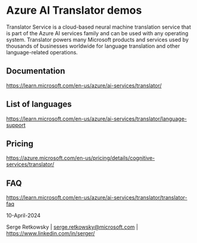 # Azure AI Translator demos

Translator Service is a cloud-based neural machine translation service that is part of the Azure AI services family and can be used with any operating system.
Translator powers many Microsoft products and services used by thousands of businesses worldwide for language translation and other language-related operations.

## Documentation
https://learn.microsoft.com/en-us/azure/ai-services/translator/

## List of languages
https://learn.microsoft.com/en-us/azure/ai-services/translator/language-support

## Pricing
https://azure.microsoft.com/en-us/pricing/details/cognitive-services/translator/

## FAQ
https://learn.microsoft.com/en-us/azure/ai-services/translator/translator-faq

10-April-2024

Serge Retkowsky | serge.retkowsky@microsoft.com | https://www.linkedin.com/in/serger/
